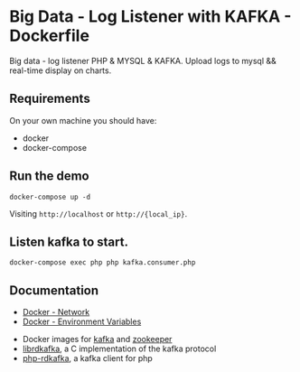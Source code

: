 # Big Data - Log Listener with KAFKA - Dockerfile

Big data - log listener PHP & MYSQL & KAFKA.
Upload logs to mysql && real-time display on charts.

## Requirements

On your own machine you should have:

- docker
- docker-compose

## Run the demo

```
docker-compose up -d
```

Visiting `http://localhost` or `http://{local_ip}`.


## Listen kafka to start.

```
docker-compose exec php php kafka.consumer.php
```

## Documentation

* [Docker - Network](https://docs.docker.com/network/)
* [Docker - Environment Variables](https://docs.docker.com/compose/environment-variables/)

- Docker images for [kafka](https://hub.docker.com/r/wurstmeister/kafka/) and [zookeeper](https://hub.docker.com/r/wurstmeister/zookeeper/)
- [librdkafka](https://github.com/edenhill/librdkafka), a C implementation of the kafka protocol
- [php-rdkafka](https://github.com/arnaud-lb/php-rdkafka), a kafka client for php
